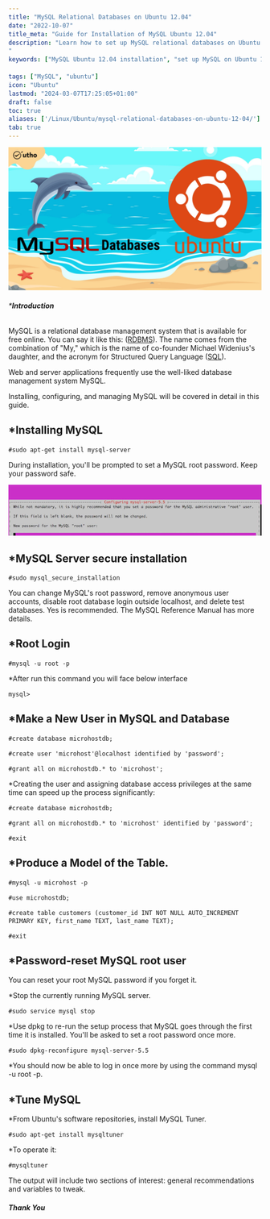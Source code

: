 ```yaml
---
title: "MySQL Relational Databases on Ubuntu 12.04"
date: "2022-10-07"
title_meta: "Guide for Installation of MySQL Ubuntu 12.04"
description: "Learn how to set up MySQL relational databases on Ubuntu 12.04 in this comprehensive guide. Follow step-by-step instructions to install MySQL server, configure databases, and manage MySQL on your Ubuntu 12.04 system.
"
keywords: ["MySQL Ubuntu 12.04 installation", "set up MySQL on Ubuntu 12.04", "install MySQL server Ubuntu 12.04", "MySQL database setup Ubuntu 12.04", "configure MySQL on Ubuntu 12.04", "Ubuntu 12.04 MySQL tutorial", "MySQL 5.5 installation Ubuntu 12.04", "MySQL server setup guide Ubuntu 12.04"]

tags: ["MySQL", "ubuntu"]
icon: "Ubuntu"
lastmod: "2024-03-07T17:25:05+01:00"
draft: false
toc: true
aliases: ['/Linux/Ubuntu/mysql-relational-databases-on-ubuntu-12-04/']
tab: true
---
```


![](images/MySQL-Relational-Databases-on-Ubuntu-12.04_utho.jpg)

###### \***Introduction**

MySQL is a relational database management system that is available for free online. You can say it like this: ([RDBMS](https://en.wikipedia.org/wiki/Relational_database)). The name comes from the combination of "My," which is the name of co-founder Michael Widenius's daughter, and the acronym for Structured Query Language ([SQL](https://utho.com/docs/tutorial/how-to-start-stop-and-restart-mysql-server-on-centos-7/)).

Web and server applications frequently use the well-liked database management system MySQL.

Installing, configuring, and managing MySQL will be covered in detail in this guide.

## \*Installing MySQL

```
#sudo apt-get install mysql-server
```

During installation, you'll be prompted to set a MySQL root password. Keep your password safe.

![MySQL Relational Databases](images/image-197.png)

## \*MySQL Server secure installation

```
#sudo mysql_secure_installation
```

You can change MySQL's root password, remove anonymous user accounts, disable root database login outside localhost, and delete test databases. Yes is recommended. The MySQL Reference Manual has more details.

## \*Root Login

```
#mysql -u root -p
```

\*After run this command you will face below interface

```
mysql>
```

## \*Make a New User in MySQL and Database

```
#create database microhostdb;
```

```
#create user 'microhost'@localhost identified by 'password';
```

```
#grant all on microhostdb.* to 'microhost';
```

\*Creating the user and assigning database access privileges at the same time can speed up the process significantly:

```
#create database microhostdb;
```

```
#grant all on microhostdb.* to 'microhost' identified by 'password';
```

```
#exit
```

## \*Produce a Model of the Table.

```
#mysql -u microhost -p
```

```
#use microhostdb;
```

```
#create table customers (customer_id INT NOT NULL AUTO_INCREMENT PRIMARY KEY, first_name TEXT, last_name TEXT);
```

```
#exit
```

## \*Password-reset MySQL root user

You can reset your root MySQL password if you forget it.

\*Stop the currently running MySQL server.

```
#sudo service mysql stop
```

\*Use dpkg to re-run the setup process that MySQL goes through the first time it is installed. You'll be asked to set a root password once more.

```
#sudo dpkg-reconfigure mysql-server-5.5
```

\*You should now be able to log in once more by using the command mysql -u root -p.

## \*Tune MySQL

\*From Ubuntu's software repositories, install MySQL Tuner.

```
#sudo apt-get install mysqltuner
```

\*To operate it:

```
#mysqltuner
```

The output will include two sections of interest: general recommendations and variables to tweak.

##### Thank You
